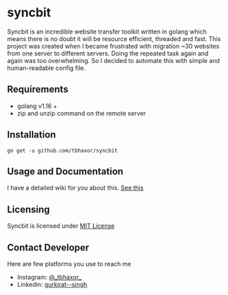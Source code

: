 # syncbit

Syncbit is an incredible website transfer toolkit written in golang which means there is no doubt it will be resource efficient, threaded and fast. This project was created when I 
became frustrated with migration ~30 websites from one server to different servers. Doing the repeated task again and again was too overwhelming. So I decided to automate this with
simple and human-readable config file.

## Requirements
+ golang v1.16 +
+ zip and unzip command on the remote server

## Installation

```shell
go get -u github.com/tbhaxor/syncbit
```

## Usage and Documentation

I have a detailed wiki for you about this. [See this](https://github.com/tbhaxor/syncbit/wiki)

## Licensing

Syncbit is licensed under [MIT License](https://github.com/tbhaxor/syncbit/blob/main/LICENSE)

## Contact Developer

Here are few platforms you use to reach me

+ Instagram: [@\_tbhaxor\_](https://instagra.com/_tbhaxor_)
+ Linkedin: [gurkirat--singh](https://www.linkedin.com/in/gurkirat--singh/)